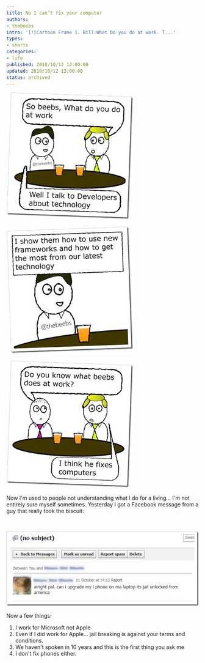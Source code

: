 ```yaml
---
title: No I can’t fix your computer
authors:
- thebeebs
intro: '[![Cartoon Frame 1. Bill:What Do you do at work. T...'
types:
- shorts
categories:
- life
published: 2010/10/12 12:00:00
updated: 2010/10/12 13:00:00
status: archived
---
```


[![Cartoon Frame 1. Bill:What Do you do at work. Thebeebs: Well I talk about technology](images/1641.mywork1_thumb_0768FB83.jpg "Cartoon Frame 1. Bill:What Do you do at work. Thebeebs: Well I talk about technology")](https://msdnshared.blob.core.windows.net/media/MSDNBlogsFS/prod.evol.blogs.msdn.com/CommunityServer.Blogs.Components.WeblogFiles/00/00/01/38/93/metablogapi/8585.mywork1_7BB3B450.jpg)&#160; 

[![Cartoon Frame 2. Thebeebs: I Show them how to use new frameworks and how to get the most from out latest technology](images/3223.mywork2_thumb_4365176B.jpg "Cartoon Frame 2. Thebeebs: I Show them how to use new frameworks and how to get the most from out latest technology")](https://msdnshared.blob.core.windows.net/media/MSDNBlogsFS/prod.evol.blogs.msdn.com/CommunityServer.Blogs.Components.WeblogFiles/00/00/01/38/93/metablogapi/5861.mywork2_6530EFFC.jpg)

[![Cartoon frame 3. Geoff: Do you know what the bees does at work. Bill: I Think he fixes computers](images/1641.mywork3_thumb_7F613353.jpg "Cartoon frame 3. Geoff: Do you know what the bees does at work. Bill: I Think he fixes computers")](https://msdnshared.blob.core.windows.net/media/MSDNBlogsFS/prod.evol.blogs.msdn.com/CommunityServer.Blogs.Components.WeblogFiles/00/00/01/38/93/metablogapi/0181.mywork3_0F507818.jpg) 

Now I'm used to people not understanding what I do for a living... I'm not entirely sure myself sometimes. Yesterday I got a Facebook message from a guy that really took the biscuit:

&#160;

[![Facebook message from an old friend asking me to fix an Iphone](images/6607.mywork4_thumb_75B02D47.jpg "Facebook message from an old friend asking me to fix an Iphone")](https://msdnshared.blob.core.windows.net/media/MSDNBlogsFS/prod.evol.blogs.msdn.com/CommunityServer.Blogs.Components.WeblogFiles/00/00/01/38/93/metablogapi/2084.mywork4_5BBC6D25.jpg) 

Now a few things:

1.  I work for Microsoft not Apple
2.  Even if I did work for Apple... jail breaking is against your terms and conditions.
3.  We haven't spoken in 10 years and this is the first thing you ask me
4.  I don't fix phones either.